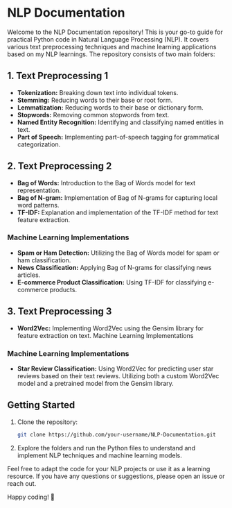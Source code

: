 # NLP Documentation

Welcome to the NLP Documentation repository! This is your go-to guide for practical Python code in Natural Language Processing (NLP). It covers various text preprocessing techniques and machine learning applications based on my NLP learnings. The repository consists of two main folders:

## 1. Text Preprocessing 1

- **Tokenization:** Breaking down text into individual tokens.
- **Stemming:** Reducing words to their base or root form.
- **Lemmatization:** Reducing words to their base or dictionary form.
- **Stopwords:** Removing common stopwords from text.
- **Named Entity Recognition:** Identifying and classifying named entities in text.
- **Part of Speech:** Implementing part-of-speech tagging for grammatical categorization.

## 2. Text Preprocessing 2

- **Bag of Words:** Introduction to the Bag of Words model for text representation.
- **Bag of N-gram:** Implementation of Bag of N-grams for capturing local word patterns.
- **TF-IDF:** Explanation and implementation of the TF-IDF method for text feature extraction.

### Machine Learning Implementations

- **Spam or Ham Detection:** Utilizing the Bag of Words model for spam or ham classification.
- **News Classification:** Applying Bag of N-grams for classifying news articles.
- **E-commerce Product Classification:** Using TF-IDF for classifying e-commerce products.

## 3. Text Preprocessing 3

- **Word2Vec:** Implementing Word2Vec using the Gensim library for feature extraction on text.
  Machine Learning Implementations

### Machine Learning Implementations

- **Star Review Classification:** Using Word2Vec for predicting user star reviews based on their text reviews. Utilizing both a custom Word2Vec model and a pretrained model from the Gensim library.

## Getting Started

1. Clone the repository:

   ```bash
   git clone https://github.com/your-username/NLP-Documentation.git
   ```

2. Explore the folders and run the Python files to understand and implement NLP techniques and machine learning models.

Feel free to adapt the code for your NLP projects or use it as a learning resource. If you have any questions or suggestions, please open an issue or reach out.

Happy coding! 🚀
